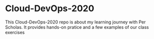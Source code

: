 # Cloud-DevOps-2020
This Cloud-DevOps-2020 repo is about my learning journey with Per Scholas. 
It provides hands-on pratice and a few  examples of our class exercises 

